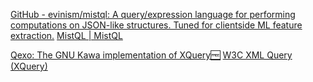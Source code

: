 
[GitHub - evinism/mistql: A query/expression language for performing computations on JSON-like structures. Tuned for clientside ML feature extraction.](https://github.com/evinism/mistql)
[MistQL | MistQL](https://www.mistql.com/)

[Qexo: The GNU Kawa implementation of XQuery🆓](https://www.gnu.org/software/qexo)
[W3C XML Query (XQuery)](https://www.w3.org/XML/Query/)
